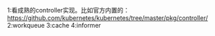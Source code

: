 1:看成熟的controller实现。比如官方内置的：https://github.com/kubernetes/kubernetes/tree/master/pkg/controller/
2:workqueue
3:cache
4:informer